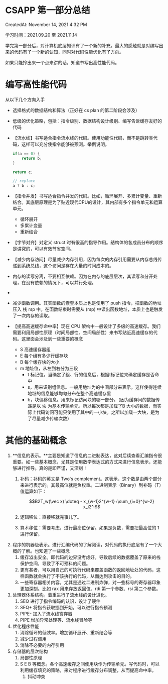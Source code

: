 # CSAPP 第一部分总结

CreatedAt: November 14, 2021 4:32 PM

学习时间：2021.09.20 至 2021.11.14

学完第一部分后，对计算机底层知识有了一个新的补充。最大的感触就是对编写出来的代码有了一个新的认知，同时对代码性能优化有了方向。

如果只能拎出来一个点来讲的话，知道书写出高性能代码。

# 编写高性能代码

从以下几个方向入手

- 选择格式的数据结构和算法（正好在 cs plan 的第二阶段会涉及）
- 低级的优化策略，包括：指令级别、数据结构设计级别、编写告诉缓存友好的代码
- 【流水线】书写适合指令流水线的代码。使用功能性代码，而不是跳转类代码，这样可以充分使指令能够被预测。举例说明。
    
    ```c
    if(a == 0) {
    	return b;
    }
    
    return c;
    
    // replace
    a ? b : c;
    ```
    
- 【指令并发】书写适合指令并发的代码。比如，循环展开、多累计变量、重新结合。其底层原理是为了贴近现代CPU的设计，其内部有多个指令单元和运算单元。
    - 循环展开
    - 多累计变量
    - 重新结合
- 【字节对齐】对定义 struct 时有很高的指导作用。结构体的各成员分布的顺序是讲究的，可以有效节省空间。
- 【减少内存访问】尽量减少内存引用，因为每次的内存引用需要从内存总线传递到系统总线，这个访问是存在大量的时间成本的。
- 内存的读写分离，不要相互依赖。因为在内存的底层层次，其读写和分开处理，在没有依赖的情况下，可以并行处理。
- 
- 减少函数调用。其实函数的嵌套本质上也是使用了 push 指令，把函数的地址压入 栈 rsp 中。在函数结束时需要从 (rsp) 中读出函数地址，本质上也是触发了一次内存的读取。
- 【提高高速缓存命中率】现在 CPU 架构中一般设计了多级的高速缓存。我们需要利用局部性原理（时间局部性、空间局部性）来书写贴近高速缓存的代码。这里面会涉及到一些重要的概念
    - S 高速缓存器组
    - E 每个组有多少行缓存块
    - B 每个缓存块的大小
    - m 地址位，从左到右分为三段
        - t 标记位，当确定了组、行的信息后，根据t标记位来确定缓存是否命中
        - s，用来识别组信息。一般用地址为的中间部分来表示。这样使得连续地址的信息能够均匀分布在整个高速缓存里
        - b，块偏移信息。用来标记访问块的哪一部分。（因为缓存间的数据传递是以 块 为基本传输单元。所以每次都是加载了B 大小的数据，而实际上代码访问可能只使用了其中的一小块。之所以加载一大块，是为了尽量减少传输次数）

# 其他的基础概念

1. **信息的表示。**主要是知道了信息的二进制表达，这对后续查看汇编指令很重要。如一些基本概念，尤其是使用数学表达式的方式来进行信息表示，还能够进行推导。真的是即严谨，又深刻！
    1. 补码：补码的英文是 Two's complement。这表示，这个数是由两个部分来进行表示的。其最高位就是负权重。二进制表示（Binary）到补码（T）值运算如下：
        
        $$B2T_w(\vec x) \doteq  - x_{w-1}2^{w-1}+\sum_{i=0}^{w-2} x_i2^i$$
        
    2. 逻辑移位：直接移就完事儿了。
    3. 算术移位：需要考虑，进行最高位保留。如果是负数，需要把最高位的 1 进行保留。
2. 程序的机器级表示。进行汇编代码的了解阅读，对代码的执行底层有了一个大概的了解。也知道了一些概念
    1. 缓存溢出安全。即代码的边界没考虑好，导致后续的数据覆盖了原来的栈保护空间，导致了不可预料的问题。
    2. 更有甚者，可以用自己的可执行代码来覆盖函数的返回地址处的代码，这样函数就会执行了不该执行的代码，从而达到攻击的目的。
    3. 一些寄存器相关内容。尤其是通过二进制炸弹，对一些标号的寄存器印象更加深刻。比如 rax 用来存放返回值、rdi 第一个参数、rsi 第二个参数。
3. 处理器体系结构。着重进行了流水线的设计进化。
    1. SEQ 进行了指令编码的认识，设计了硬件
    2. SEQ+ 将指令获取挪到开始，可以进行指令预测
    3. PIPE- 加入了流水线寄存器
    4. PIPE 增加异常处理等、流水线冒险等
4. 优化程序性能
    1. 消除循环的低效率。增加循环展开、重新结合等
    2. 减少过程调用
    3. 消除不必要的内存引用
5. 存储器的层次结构
    1. 局部性原理
    2. S E B 等概念。各个高速缓存之间使用块作为传输单元。写代码时，可以利用缓存填充的策略，来对程序进行缓存分布调整，从而提高命中率。
        1. 抖动冲突
